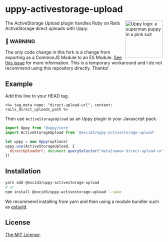 # uppy-activestorage-upload

<img src="https://uppy.io/images/logos/uppy-dog-head-arrow.svg" width="120" alt="Uppy logo: a superman puppy in a pink suit" align="right">

The ActiveStorage Upload plugin handles Ruby on Rails ActiveStorage direct uploads with Uppy.

### 🚨 WARNING
The only code change in this fork is a change from exporting as a CommonJS Module to an ES Module. [See this issue](https://github.com/excid3/uppy-activestorage-upload/issues/11) for more information. This is a temporary workaround and I do not recommend using this repository directly. Thanks! 

## Example

Add this line to your HEAD tag.
```erb
<%= tag.meta name: "direct-upload-url", content: rails_direct_uploads_path %>
```

Then use `ActiveStorageUpload` as an Uppy plugin in your Javascript pack.

```js
import Uppy from '@uppy/core'
import ActiveStorageUpload from '@excid3/uppy-activestorage-upload'

let uppy = new Uppy(options)
uppy.use(ActiveStorageUpload, {
  directUploadUrl: document.querySelector("meta[name='direct-upload-url']").getAttribute("content")
})
```

## Installation

```bash
yarn add @excid3/uppy-activestorage-upload
# or
npm install @excid3/uppy-activestorage-upload --save
```

We recommend installing from yarn and then using a module bundler such as [esbuild](https://esbuild.github.io/).

## License

[The MIT License](./LICENSE).
